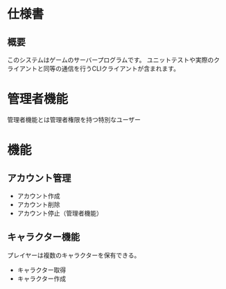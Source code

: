 # 仕様書
## 概要
このシステムはゲームのサーバープログラムです。
ユニットテストや実際のクライアントと同等の通信を行うCLIクライアントが含まれます。

# 管理者機能
管理者機能とは管理者権限を持つ特別なユーザー

# 機能
## アカウント管理
- アカウント作成
- アカウント削除
- アカウント停止（管理者機能）

## キャラクター機能
プレイヤーは複数のキャラクターを保有できる。
- キャラクター取得
- キャラクター作成


